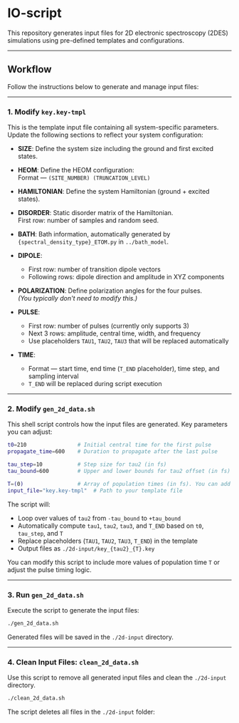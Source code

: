 # IO-script

This repository generates input files for 2D electronic spectroscopy (2DES) simulations using pre-defined templates and configurations.

---

## Workflow

Follow the instructions below to generate and manage input files:

---

### 1. Modify `key.key-tmpl`

This is the template input file containing all system-specific parameters. Update the following sections to reflect your system configuration:

- **SIZE**: Define the system size including the ground and first excited states.

- **HEOM**: Define the HEOM configuration:  
  Format — `(SITE_NUMBER) (TRUNCATION_LEVEL)`

- **HAMILTONIAN**: Define the system Hamiltonian (ground + excited states).

- **DISORDER**: Static disorder matrix of the Hamiltonian.  
  First row: number of samples and random seed.

- **BATH**: Bath information, automatically generated by `{spectral_density_type}_ETOM.py` in `../bath_model`.

- **DIPOLE**:  
  - First row: number of transition dipole vectors  
  - Following rows: dipole direction and amplitude in XYZ components

- **POLARIZATION**: Define polarization angles for the four pulses.  
  *(You typically don't need to modify this.)*

- **PULSE**:  
  - First row: number of pulses (currently only supports 3)  
  - Next 3 rows: amplitude, central time, width, and frequency  
  - Use placeholders `TAU1`, `TAU2`, `TAU3` that will be replaced automatically

- **TIME**:  
  - Format — start time, end time (`T_END` placeholder), time step, and sampling interval  
  - `T_END` will be replaced during script execution

---

### 2. Modify `gen_2d_data.sh`

This shell script controls how the input files are generated. Key parameters you can adjust:

```bash
t0=210                # Initial central time for the first pulse
propagate_time=600    # Duration to propagate after the last pulse

tau_step=10           # Step size for tau2 (in fs)
tau_bound=600         # Upper and lower bounds for tau2 offset (in fs)

T=(0)                 # Array of population times (in fs). You can add more values.
input_file="key.key-tmpl"  # Path to your template file
```

The script will:

- Loop over values of `tau2` from `-tau_bound` to `+tau_bound`
- Automatically compute `tau1`, `tau2`, `tau3`, and `T_END` based on `t0`, `tau_step`, and `T`
- Replace placeholders (`TAU1`, `TAU2`, `TAU3`, `T_END`) in the template
- Output files as `./2d-input/key_{tau2}_{T}.key`

You can modify this script to include more values of population time `T` or adjust the pulse timing logic.

---

### 3. Run `gen_2d_data.sh`

Execute the script to generate the input files:

```bash
./gen_2d_data.sh
```

Generated files will be saved in the `./2d-input` directory.

---

### 4. Clean Input Files: `clean_2d_data.sh`

Use this script to remove all generated input files and clean the `./2d-input` directory.

```bash
./clean_2d_data.sh
```

The script deletes all files in the `./2d-input` folder:
